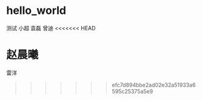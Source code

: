# hello_world
测试  小超
袁磊
曾迪
<<<<<<< HEAD

赵晨曦
=======
雷洋
>>>>>>> efc7d894bbe2ad02e32a51933a6595c25375a5e9
